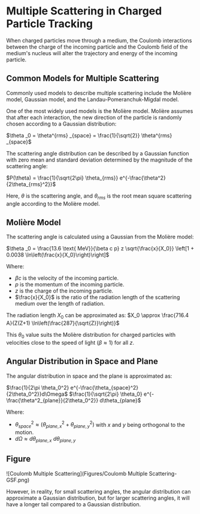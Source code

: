 # Multiple Scattering in Charged Particle Tracking

When charged particles move through a medium, the Coulomb interactions between the charge of the incoming particle and the Coulomb field of the medium's nucleus will alter the trajectory and energy of the incoming particle.

## Common Models for Multiple Scattering

Commonly used models to describe multiple scattering include the Molière model, Gaussian model, and the Landau-Pomeranchuk-Migdal model.

One of the most widely used models is the Molière model. Molière assumes that after each interaction, the new direction of the particle is randomly chosen according to a Gaussian distribution:

$\theta _0 = \theta^{rms} _{space} = \frac{1}{\sqrt{2}} \theta^{rms} _{space}$

The scattering angle distribution can be described by a Gaussian function with zero mean and standard deviation determined by the magnitude of the scattering angle:

$P(\theta) = \frac{1}{\sqrt{2\pi} \theta_{rms}} e^{-\frac{\theta^2}{2\theta_{rms}^2}}$

Here, $\theta$ is the scattering angle, and $\theta_{rms}$ is the root mean square scattering angle according to the Molière model.

## Molière Model

The scattering angle is calculated using a Gaussian from the Molière model:

$\theta _0 = \frac{13.6 \text{ MeV}}{\beta c p} z \sqrt{\frac{x}{X_0}} \left[1 + 0.0038 \ln\left(\frac{x}{X_0}\right)\right]$

Where:
- $\beta c$ is the velocity of the incoming particle.
- $p$ is the momentum of the incoming particle.
- $z$ is the charge of the incoming particle.
- $\frac{x}{X_0}$ is the ratio of the radiation length of the scattering medium over the length of radiation.

The radiation length $X_0$ can be approximated as: $X_0 \approx \frac{716.4 A}{Z(Z+1) \ln\left(\frac{287}{\sqrt{Z}}\right)}$

This $\theta_0$ value suits the Molière distribution for charged particles with velocities close to the speed of light ($\beta \approx 1$) for all $z$.

## Angular Distribution in Space and Plane

The angular distribution in space and the plane is approximated as:

$\frac{1}{2\pi \theta_0^2} e^{-\frac{\theta_{space}^2}{2\theta_0^2}}d\Omega$
$\frac{1}{\sqrt{2\pi} \theta_0} e^{-\frac{\theta^2_{plane}}{2\theta_0^2}} d\theta_{plane}$

Where:
- $\theta_{space}^2 \approx (\theta_{plane, x}^2 + \theta_{plane, y}^2)$ with $x$ and $y$ being orthogonal to the motion.
- $d\Omega \approx d\theta_{plane, x}~d\theta_{plane, y}$

## Figure

![Coulomb Multiple Scattering](Figures/Coulomb Multiple Scattering-GSF.png)

However, in reality, for small scattering angles, the angular distribution can approximate a Gaussian distribution, but for larger scattering angles, it will have a longer tail compared to a Gaussian distribution.
